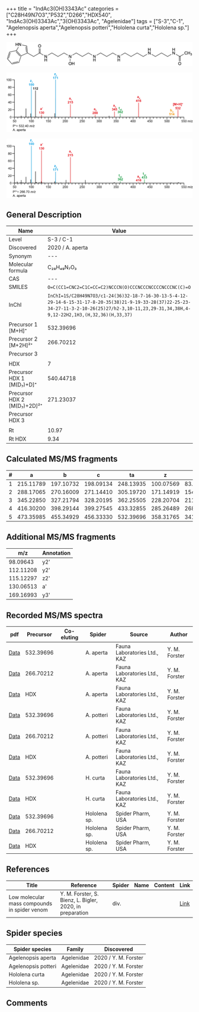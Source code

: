 +++
title = "IndAc3(OH)3343Ac"
categories = ["C28H49N7O3","P532","D266","HDX540",
"IndAc3(OH)3343Ac","3(OH)3343Ac",
"Agelenidae"]
tags = ["S-3","C-1",
"Agelenopsis aperta","Agelenopsis potteri","Hololena curta","Hololena sp."]
+++

![](/img/IndAc3(OH)3343Ac.png)

![](/img_MSMS/532_IndAc3(OH)3343Ac_Aa.png?classes=border)

![](/img_MSMS/532_IndAc3(OH)3343Ac_Aa_2.png?classes=border)

## General Description

| Name                        | Value            |
|-----------------------------|------------------|
| Level                       | S-3 / C-1               |
| Discovered                  | 2020 / A. aperta |
| Synonym                     | ---              |
| Molecular formula           | C₂₈H₄₉N₇O₃       |
| CAS                         | ---              |
| SMILES | `O=C(CC1=CNC2=C1C=CC=C2)NCCCN(O)CCCNCCCNCCCCNCCCNC(C)=O`  |
| InChI  | `InChI=1S/C28H49N7O3/c1-24(36)32-18-7-16-30-13-5-4-12-29-14-6-15-31-17-8-20-35(38)21-9-19-33-28(37)22-25-23-34-27-11-3-2-10-26(25)27/h2-3,10-11,23,29-31,34,38H,4-9,12-22H2,1H3,(H,32,36)(H,33,37)`  |
|                             |                  |
| Precursor 1 [M+H]⁺          | 532.39696        |
| Precursor 2 [M+2H]²⁺        | 266.70212        |
| Precursor 3                 |                  |
|                             |                  |
| HDX                         | 7                |
| Precursor HDX 1 [M(D₇)+D]⁺   | 540.44718        |
| Precursor HDX 2 [M(D₇)+2D]²⁺ | 271.23037        |
| Precursor HDX 3             |                  |
|                             |                  |
| Rt                          | 10.97            |
| Rt HDX                      | 9.34             |

## Calculated MS/MS fragments

| # | a         | b         | c         | ta        | z         | y         | tz        |
|---|-----------|-----------|-----------|-----------|-----------|-----------|-----------|
| 1 | 215.11789 | 197.10732 | 198.09134 | 248.13935 | 100.07569 | 83.04914 | 117.10224 |
| 2 | 288.17065 | 270.16009 | 271.14410 | 305.19720 | 171.14919 | 154.12264 | 188.17574 |
| 3 | 345.22850 | 327.21794 | 328.20195 | 362.25505 | 228.20704 | 211.18049 | 245.23359 |
| 4 | 416.30200 | 398.29144 | 399.27545 | 433.32855 | 285.26489 | 268.23834 | 318.28635 |
| 5 | 473.35985 | 455.34929 | 456.33330 | 532.39696 | 358.31765 | 341.29110 | 375.34420 |

## Additional MS/MS fragments

| m/z       | Annotation |
|-----------|------------|
| 98.09643  | y2'        |
| 112.11208 | y2'        |
| 115.12297 | z2'        |
| 130.06513 | a'         |
| 169.16993 | y3'        |

## Recorded MS/MS spectra

| pdf                                                   | Precursor | Co-eluting | Spider    | Source                       | Author        |
|-------------------------------------------------------|-----------|------------|-----------|------------------------------|---------------|
| [Data](/pdf/A-aperta/532_IndAc3(OH)3343Ac_Aa.pdf)     | 532.39696 |            | A. aperta | Fauna Laboratories Ltd., KAZ | Y. M. Forster |
| [Data](/pdf/A-aperta/532_IndAc3(OH)3343Ac_Aa_2.pdf)   | 266.70212 |            | A. aperta | Fauna Laboratories Ltd., KAZ | Y. M. Forster |
| [Data](/pdf/A-aperta/532_IndAc3(OH)3343Ac_Aa_HDX.pdf) | HDX       |            | A. aperta | Fauna Laboratories Ltd., KAZ | Y. M. Forster |
| [Data](/pdf/A-potteri/532_IndAc3(OH)3343Ac_Ap.pdf) | 532.39696 |           | A. potteri | Fauna Laboratories Ltd., KAZ | Y. M. Forster |
| [Data](/pdf/A-potteri/532_IndAc3(OH)3343Ac_Ap_2.pdf) | 266.70212 |           | A. potteri | Fauna Laboratories Ltd., KAZ | Y. M. Forster |
| [Data](/pdf/A-potteri/532_IndAc3(OH)3343Ac_Ap_HDX.pdf) | HDX |           | A. potteri | Fauna Laboratories Ltd., KAZ | Y. M. Forster |
| [Data](/pdf/H-curta/532_IndAc3(OH)3343Ac_Hc.pdf) | 532.39696 |           | H. curta | Fauna Laboratories Ltd., KAZ | Y. M. Forster |
| [Data](/pdf/H-curta/532_IndAc3(OH)3343Ac_Hc_HDX.pdf) | HDX |           | H. curta | Fauna Laboratories Ltd., KAZ | Y. M. Forster |
| [Data](/pdf/Hololena-sp/532_IndAc3(OH)3343Ac_Ho-sp.pdf) | 532.39696 |           | Hololena sp. | Spider Pharm, USA | Y. M. Forster |
| [Data](/pdf/Hololena-sp/532_IndAc3(OH)3343Ac_Ho-sp_2.pdf) | 266.70212 |           | Hololena sp. | Spider Pharm, USA | Y. M. Forster |
| [Data](/pdf/Hololena-sp/532_IndAc3(OH)3343Ac_Ho-sp_HDX.pdf) | HDX |           | Hololena sp. | Spider Pharm, USA | Y. M. Forster |

## References

| Title     | Reference   | Spider    | Name   | Content  | Link |
|-----------|-------------|-----------|--------|----------|-----|
| Low molecular mass compounds in spider venom      | Y. M. Forster, S. Bienz, L. Bigler, 2020, in preparation          | div.       |   |   | [Link](unknown) |

## Spider species

| Spider species     | Family     | Discovered           |
|--------------------|------------|----------------------|
| Agelenopsis aperta | Agelenidae | 2020 / Y. M. Forster |
| Agelenopsis potteri | Agelenidae | 2020 / Y. M. Forster |
| Hololena curta | Agelenidae | 2020 / Y. M. Forster |
| Hololena sp. | Agelenidae | 2020 / Y. M. Forster |

## Comments